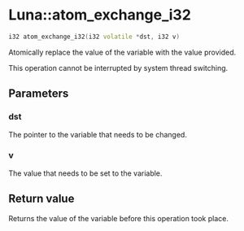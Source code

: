 # Luna::atom_exchange_i32

```c++
i32 atom_exchange_i32(i32 volatile *dst, i32 v)
```

Atomically replace the value of the variable with the value provided. 

This operation cannot be interrupted by system thread switching. 

## Parameters
### dst
The pointer to the variable that needs to be changed. 

### v
The value that needs to be set to the variable. 

## Return value
Returns the value of the variable before this operation took place. 

